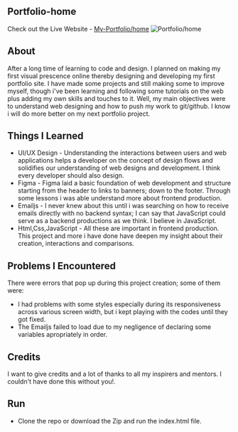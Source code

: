 ## Portfolio-home
Check out the Live Website -
[My-Portfolio/home](https://godswillnwabu.github.io/my-portfolio-home/)
![Portfolio/home](https://github.com/godswillnwabu/Portfolio-home/assets/112035653/9d430411-dcc1-4e63-8850-dbb124fb0115)

## About
After a long time of learning to code and design. I planned on making my first visual prescence online thereby designing and developing my first portfolio site. I have made some projects and still making some to improve myself, though i've been learning and following some tutorials on the web plus adding my own skills and touches to it. Well, my main objectives were to understand web designing and how to push my work to git/github. I know i will do more better on my next portfolio project.

## Things I Learned
* UI/UX Design - Understanding the interactions between users and web applications helps a developer on the concept of design flows and solidifies our understanding of web designs and development. I think every developer should also design.
* Figma - Figma laid a basic foundation of web development and structure starting from the header to links to banners; down to the footer. Through some lessons i was able understand more about frontend production.
* Emailjs - I never knew about this until i was searching on how to receive emails directly with no backend syntax; I can say that JavaScript could serve as a backend productions as we think. I believe in JavaScript.
* Html,Css,JavaScript - All these are important in frontend production. This project and more i have done have deepen my insight about their creation, interactions and comparisons.

## Problems I Encountered
There were errors that pop up during this project creation; some of them were:
* I had problems with some styles especially during its responsiveness across various screen width, but i kept playing with the codes until they got fixed.
* The Emailjs failed to load due to my negligence of declaring some variables apropriately in order.

## Credits
I want to give credits and a lot of thanks to all my inspirers and mentors. I couldn't have done this without you!.

## Run
* Clone the repo or download the Zip and run the index.html file.
